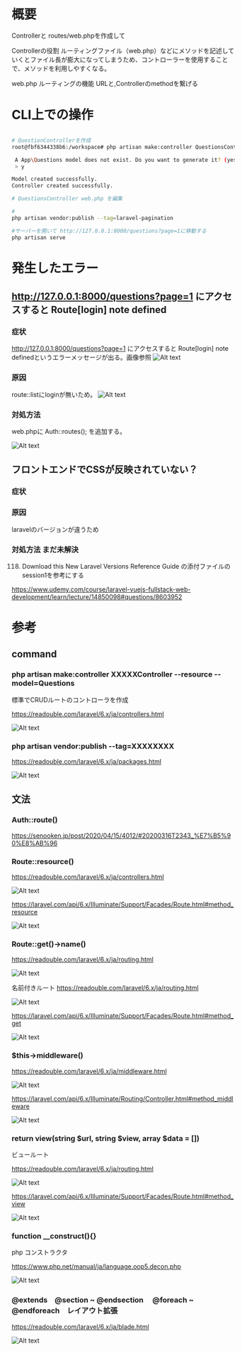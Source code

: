 # 概要
Controllerと routes/web.phpを作成して

Controllerの役割
ルーティングファイル（web.php）などにメソッドを記述していくとファイル長が膨大になってしまうため、コントローラーを使用することで、メソッドを利用しやすくなる。

web.php
ルーティングの機能
URLと,Controllerのmethodを繋げる

# CLI上での操作

```bash

# QuestionControllerを作成
root@fbf6344338b6:/workspace# php artisan make:controller QuestionsController --resource --model=Questions

 A App\Questions model does not exist. Do you want to generate it? (yes/no) [yes]:
 > y

Model created successfully.
Controller created successfully.

# QuestionsController web.php を編集

#
php artisan vendor:publish --tag=laravel-pagination

#サーバーを開いて http://127.0.0.1:8000/questions?page=1に移動する
php artisan serve
```

# 発生したエラー
## http://127.0.0.1:8000/questions?page=1 にアクセスすると Route[login] note defined
### 症状
http://127.0.0.1:8000/questions?page=1 にアクセスすると 
Route[login] note definedというエラーメッセージが出る。画像参照
![Alt text](image-3.png)

### 原因
route::listにloginが無いため。
![Alt text](image-5.png)

### 対処方法
web.phpに
Auth::routes();
を追加する。

![Alt text](image-4.png)

## フロントエンドでCSSが反映されていない？
### 症状

### 原因
laravelのバージョンが違うため

### 対処方法 まだ未解決

118. Download this New Laravel Versions Reference Guide
の添付ファイルのsession1を参考にする


https://www.udemy.com/course/laravel-vuejs-fullstack-web-development/learn/lecture/14850098#questions/8603952


# 参考

## command

### php artisan make:controller XXXXXController --resource --model=Questions
標準でCRUDルートのコントローラを作成

https://readouble.com/laravel/6.x/ja/controllers.html

![Alt text](image-31.png)


### php artisan vendor:publish --tag=XXXXXXXX

https://readouble.com/laravel/6.x/ja/packages.html

![Alt text](image-30.png)



## 文法

### Auth::route()

https://senooken.jp/post/2020/04/15/4012/#20200316T2343_%E7%B5%90%E8%AB%96

### Route::resource()

https://readouble.com/laravel/6.x/ja/controllers.html

![Alt text](image-32.png)


https://laravel.com/api/6.x/Illuminate/Support/Facades/Route.html#method_resource


![Alt text](image-33.png)

### Route::get()->name()
https://readouble.com/laravel/6.x/ja/routing.html

![Alt text](image-34.png)

名前付きルート
https://readouble.com/laravel/6.x/ja/routing.html

![Alt text](image-36.png)

https://laravel.com/api/6.x/Illuminate/Support/Facades/Route.html#method_get

![Alt text](image-35.png)

### $this->middleware()

https://readouble.com/laravel/6.x/ja/middleware.html

![Alt text](image-41.png)

https://laravel.com/api/6.x/Illuminate/Routing/Controller.html#method_middleware

![Alt text](image-40.png)

### return view(string $url, string $view, array $data = [])

ビュールート

https://readouble.com/laravel/6.x/ja/routing.html

![Alt text](image-38.png)

https://laravel.com/api/6.x/Illuminate/Support/Facades/Route.html#method_view

![Alt text](image-37.png)


### function __construct(){}
php コンストラクタ

https://www.php.net/manual/ja/language.oop5.decon.php


![Alt text](image-39.png)


### @extends　@section ~ @endsection 　@foreach ~ @endforeach　レイアウト拡張

https://readouble.com/laravel/6.x/ja/blade.html

![Alt text](image-42.png)






